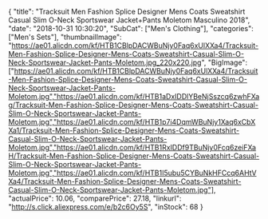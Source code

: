 {
	"title": "Tracksuit Men Fashion Splice Designer Mens Coats Sweatshirt Casual Slim O-Neck Sportswear Jacket+Pants Moletom Masculino 2018",
	"date": "2018-10-31 10:30:20",
	"SubCat": ["Men's Clothing"],
	"categories": ["Men's Sets"],
	"thumbnailImage": "https://ae01.alicdn.com/kf/HTB1CBlpDACWBuNjy0Faq6xUlXXa4/Tracksuit-Men-Fashion-Splice-Designer-Mens-Coats-Sweatshirt-Casual-Slim-O-Neck-Sportswear-Jacket-Pants-Moletom.jpg_220x220.jpg",
	"BigImage": ["https://ae01.alicdn.com/kf/HTB1CBlpDACWBuNjy0Faq6xUlXXa4/Tracksuit-Men-Fashion-Splice-Designer-Mens-Coats-Sweatshirt-Casual-Slim-O-Neck-Sportswear-Jacket-Pants-Moletom.jpg","https://ae01.alicdn.com/kf/HTB1aDxIDDlYBeNjSszcq6zwhFXag/Tracksuit-Men-Fashion-Splice-Designer-Mens-Coats-Sweatshirt-Casual-Slim-O-Neck-Sportswear-Jacket-Pants-Moletom.jpg","https://ae01.alicdn.com/kf/HTB1p7i4DqmWBuNjy1Xaq6xCbXXa1/Tracksuit-Men-Fashion-Splice-Designer-Mens-Coats-Sweatshirt-Casual-Slim-O-Neck-Sportswear-Jacket-Pants-Moletom.jpg","https://ae01.alicdn.com/kf/HTB1RxIDDf9TBuNjy0Fcq6zeiFXaH/Tracksuit-Men-Fashion-Splice-Designer-Mens-Coats-Sweatshirt-Casual-Slim-O-Neck-Sportswear-Jacket-Pants-Moletom.jpg","https://ae01.alicdn.com/kf/HTB1I5ubu5CYBuNkHFCcq6AHtVXa4/Tracksuit-Men-Fashion-Splice-Designer-Mens-Coats-Sweatshirt-Casual-Slim-O-Neck-Sportswear-Jacket-Pants-Moletom.jpg"],
	"actualPrice": 10.06,
	"comparePrice": 27.18,
	"linkurl": "http://s.click.aliexpress.com/e/b2c6Oy5S",
	"inStock": 68
}
